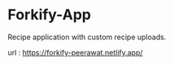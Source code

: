 # Forkify-App
Recipe application with custom recipe uploads.

url : https://forkify-peerawat.netlify.app/
